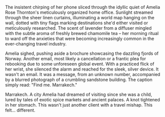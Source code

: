 The insistent chirping of her phone sliced through the idyllic quiet of Amelia Rose Thornton's meticulously organized home office. Sunlight streamed through the sheer linen curtains, illuminating a world map hanging on the wall, dotted with tiny flags marking destinations she'd either visited or meticulously researched. The scent of lavender from a diffuser mingled with the subtle aroma of freshly brewed chamomile tea – her morning ritual to ward off the anxieties that were becoming increasingly common in the ever-changing travel industry. 

Amelia sighed, pushing aside a brochure showcasing the dazzling fjords of Norway. Another email, most likely a cancellation or a frantic plea for rebooking due to some unforeseen global event. With a practiced flick of her wrist, she silenced the alarm and reached for the sleek, silver device. It wasn't an email. It was a message, from an unknown number, accompanied by a blurred photograph of a crumbling sandstone building. The caption simply read: "Find me. Marrakech."

Marrakech. A city Amelia had dreamed of visiting since she was a child, lured by tales of exotic spice markets and ancient palaces. A knot tightened in her stomach. This wasn't just another client with a travel mishap. This felt… different.
